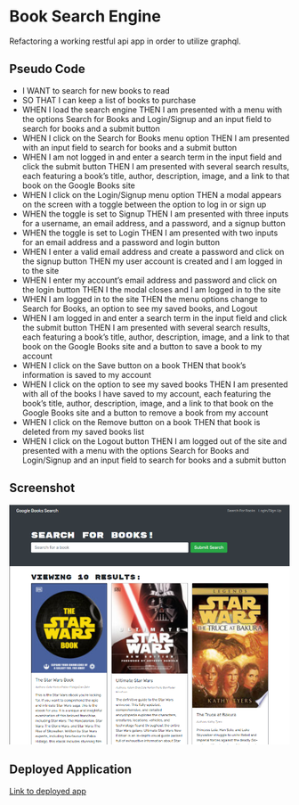 # Book Search Engine

Refactoring a working restful api app in order to utilize graphql.

## Pseudo Code

* I WANT to search for new books to read
* SO THAT I can keep a list of books to purchase
* WHEN I load the search engine THEN I am presented with a menu with the options Search for Books and Login/Signup and an input field to search for books and a submit button
* WHEN I click on the Search for Books menu option THEN I am presented with an input field to search for books and a submit button
* WHEN I am not logged in and enter a search term in the input field and click the submit button THEN I am presented with several search results, each featuring a book’s title, author, description, image, and a link to that book on the Google Books site
* WHEN I click on the Login/Signup menu option THEN a modal appears on the screen with a toggle between the option to log in or sign up
* WHEN the toggle is set to Signup THEN I am presented with three inputs for a username, an email address, and a password, and a signup button
* WHEN the toggle is set to Login THEN I am presented with two inputs for an email address and a password and login button
* WHEN I enter a valid email address and create a password and click on the signup button THEN my user account is created and I am logged in to the site
* WHEN I enter my account’s email address and password and click on the login button THEN I the modal closes and I am logged in to the site
* WHEN I am logged in to the site THEN the menu options change to Search for Books, an option to see my saved books, and Logout
* WHEN I am logged in and enter a search term in the input field and click the submit button THEN I am presented with several search results, each featuring a book’s title, author, description, image, and a link to that book on the Google Books site and a button to save a book to my account
* WHEN I click on the Save button on a book THEN that book’s information is saved to my account
* WHEN I click on the option to see my saved books THEN I am presented with all of the books I have saved to my account, each featuring the book’s title, author, description, image, and a link to that book on the Google Books site and a button to remove a book from my account
* WHEN I click on the Remove button on a book THEN that book is deleted from my saved books list
* WHEN I click on the Logout button THEN I am logged out of the site and presented with a menu with the options Search for Books and Login/Signup and an input field to search for books and a submit button

## Screenshot

![Sample](./assets/port_19_screenshot.png)

## Deployed Application

[Link to deployed app](https://warm-waters-19841.herokuapp.com/)